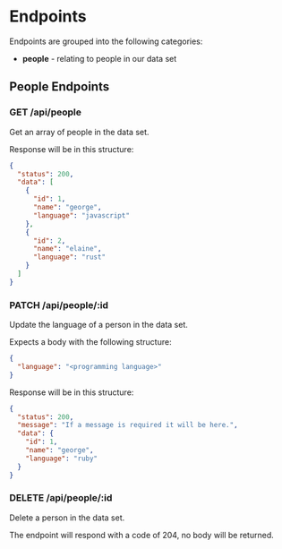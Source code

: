 # Endpoints

Endpoints are grouped into the following categories:

- **people** - relating to people in our data set

## People Endpoints

### GET /api/people

Get an array of people in the data set.

Response will be in this structure:

```json
{
  "status": 200,
  "data": [
    {
      "id": 1,
      "name": "george",
      "language": "javascript"
    },
    {
      "id": 2,
      "name": "elaine",
      "language": "rust"
    }
  ]
}
```

### PATCH /api/people/:id

Update the language of a person in the data set.

Expects a body with the following structure:

```json
{
  "language": "<programming language>"
}
```

Response will be in this structure:

```json
{
  "status": 200,
  "message": "If a message is required it will be here.",
  "data": {
    "id": 1,
    "name": "george",
    "language": "ruby"
  }
}
```

### DELETE /api/people/:id

Delete a person in the data set.

The endpoint will respond with a code of 204, no body will be returned.
